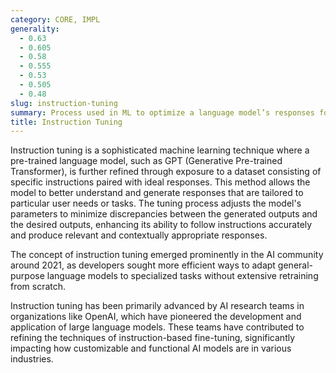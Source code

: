 ```yaml
---
category: CORE, IMPL
generality:
  - 0.63
  - 0.605
  - 0.58
  - 0.555
  - 0.53
  - 0.505
  - 0.48
slug: instruction-tuning
summary: Process used in ML to optimize a language model’s responses for specific tasks by fine-tuning it on a curated set of instructions and examples.
title: Instruction Tuning
---
```


Instruction tuning is a sophisticated machine learning technique where a pre-trained language model, such as GPT (Generative Pre-trained Transformer), is further refined through exposure to a dataset consisting of specific instructions paired with ideal responses. This method allows the model to better understand and generate responses that are tailored to particular user needs or tasks. The tuning process adjusts the model's parameters to minimize discrepancies between the generated outputs and the desired outputs, enhancing its ability to follow instructions accurately and produce relevant and contextually appropriate responses.

The concept of instruction tuning emerged prominently in the AI community around 2021, as developers sought more efficient ways to adapt general-purpose language models to specialized tasks without extensive retraining from scratch.

Instruction tuning has been primarily advanced by AI research teams in organizations like OpenAI, which have pioneered the development and application of large language models. These teams have contributed to refining the techniques of instruction-based fine-tuning, significantly impacting how customizable and functional AI models are in various industries.
